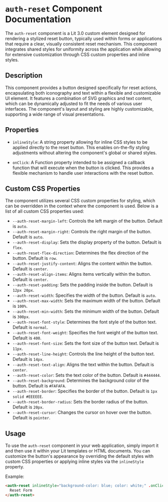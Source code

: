 # `auth-reset` Component Documentation

The `auth-reset` component is a Lit 3.0 custom element designed for rendering a stylized reset button, typically used within forms or applications that require a clear, visually consistent reset mechanism. This component integrates shared styles for uniformity across the application while allowing for extensive customization through CSS custom properties and inline styles.

## Description

This component provides a button designed specifically for reset actions, encapsulating both iconography and text within a flexible and customizable UI element. It features a combination of SVG graphics and text content, which can be dynamically adjusted to fit the needs of various user interfaces. The component's layout and styling are highly customizable, supporting a wide range of visual presentations.

## Properties

- `inlineStyle`: A string property allowing for inline CSS styles to be applied directly to the reset button. This enables on-the-fly styling adjustments without altering the component's global or shared styles.

- `onClick`: A Function property intended to be assigned a callback function that will execute when the button is clicked. This provides a flexible mechanism to handle user interactions with the reset button.

## Custom CSS Properties

The component utilizes several CSS custom properties for styling, which can be overridden in the context where the component is used. Below is a list of all custom CSS properties used:

- `--auth-reset-margin-left`: Controls the left margin of the button. Default is `auto`.
- `--auth-reset-margin-right`: Controls the right margin of the button. Default is `auto`.
- `--auth-reset-display`: Sets the display property of the button. Default is `flex`.
- `--auth-reset-flex-direction`: Determines the flex direction of the button. Default is `row`.
- `--auth-reset-justify-content`: Aligns the content within the button. Default is `center`.
- `--auth-reset-align-items`: Aligns items vertically within the button. Default is `center`.
- `--auth-reset-padding`: Sets the padding inside the button. Default is `12px 20px`.
- `--auth-reset-width`: Specifies the width of the button. Default is `auto`.
- `--auth-reset-max-width`: Sets the maximum width of the button. Default is `100%`.
- `--auth-reset-min-width`: Sets the minimum width of the button. Default is `300px`.
- `--auth-reset-font-style`: Determines the font style of the button text. Default is `normal`.
- `--auth-reset-font-weight`: Specifies the font weight of the button text. Default is `400`.
- `--auth-reset-font-size`: Sets the font size of the button text. Default is `11px`.
- `--auth-reset-line-height`: Controls the line height of the button text. Default is `14px`.
- `--auth-reset-text-align`: Aligns the text within the button. Default is `center`.
- `--auth-reset-color`: Sets the text color of the button. Default is `#444444`.
- `--auth-reset-background`: Determines the background color of the button. Default is `#FAFAFA`.
- `--auth-reset-border`: Specifies the border of the button. Default is `1px solid #EEEEEE`.
- `--auth-reset-border-radius`: Sets the border radius of the button. Default is `20px`.
- `--auth-reset-cursor`: Changes the cursor on hover over the button. Default is `pointer`.

## Usage

To use the `auth-reset` component in your web application, simply import it and then use it within your Lit templates or HTML documents. You can customize the button's appearance by overriding the default styles with custom CSS properties or applying inline styles via the `inlineStyle` property.

Example:

```html
<auth-reset inlineStyle="background-color: blue; color: white;" .onClick="${() => console.log('Reset action')}">
  Reset Form
</auth-reset>

